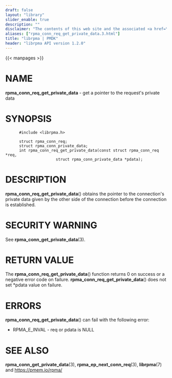 ```yaml
---
draft: false
layout: "library"
slider_enable: true
description: ""
disclaimer: "The contents of this web site and the associated <a href=\"https://github.com/pmem\">GitHub repositories</a> are BSD-licensed open source."
aliases: ["rpma_conn_req_get_private_data.3.html"]
title: "librpma | PMDK"
header: "librpma API version 1.2.0"
---
```

{{< manpages >}}

[comment]: <> (SPDX-License-Identifier: BSD-3-Clause)
[comment]: <> (Copyright 2020-2023, Intel Corporation)

# NAME

**rpma_conn_req_get_private_data** - get a pointer to the request\'s
private data

# SYNOPSIS

          #include <librpma.h>

          struct rpma_conn_req;
          struct rpma_conn_private_data;
          int rpma_conn_req_get_private_data(const struct rpma_conn_req *req,
                          struct rpma_conn_private_data *pdata);

# DESCRIPTION

**rpma_conn_req_get_private_data**() obtains the pointer to the
connection\'s private data given by the other side of the connection
before the connection is established.

# SECURITY WARNING

See **rpma_conn_get_private_data**(3).

# RETURN VALUE

The **rpma_conn_req_get_private_data**() function returns 0 on success
or a negative error code on failure.
**rpma_conn_req_get_private_data**() does not set \*pdata value on
failure.

# ERRORS

**rpma_conn_req_get_private_data**() can fail with the following error:

-   RPMA_E\_INVAL - req or pdata is NULL

# SEE ALSO

**rpma_conn_get_private_data**(3), **rpma_ep_next_conn_req**(3),
**librpma**(7) and https://pmem.io/rpma/
